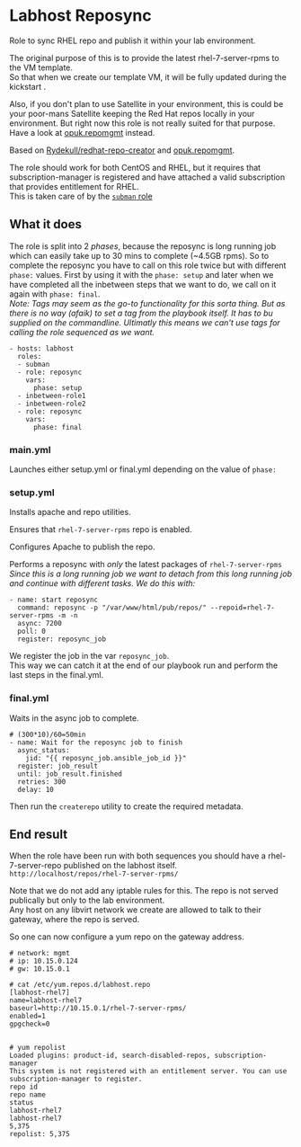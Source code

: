 Labhost Reposync
================

Role to sync RHEL repo and publish it within your lab environment.

The original purpose of this is to provide the latest rhel-7-server-rpms to the VM template.  
So that when we create our template VM, it will be fully updated during the kickstart <link to ks and row>.

Also, if you don't plan to use Satellite in your environment, this is could be your poor-mans Satellite keeping the Red Hat repos locally in your environment. But right now this role is not really suited for that purpose. Have a look at [opuk.repomgmt](https://gitlab.com/opuk/opuk.repomgmt) instead.

Based on [Rydekull/redhat-repo-creator](https://github.com/Rydekull/redhat-repo-creator) and [opuk.repomgmt](https://gitlab.com/opuk/opuk.repomgmt).

The role should work for both CentOS and RHEL, but it requires that subscription-manager is registered and have attached a valid subscription that provides entitlement for RHEL.  
This is taken care of by the [`subman` role](/roles/subman/)

What it does
------------
The role is split into 2 _phases_, because the reposync is long running job which can easily take up to 30 mins to complete (~4.5GB rpms). 
So to complete the reposync you have to call on this role twice but with different `phase:` values. 
First by using it with the `phase: setup` and later when we have completed all the inbetween steps that we want to do, we call on it again with  `phase: final`.  
_Note: Tags may seem as the go-to functionality for this sorta thing. But as there is no way (afaik) to set a tag from the playbook itself. It has to bu supplied on the commandline. Ultimatly this means we can't use tags for calling the role sequenced as we want._

```
- hosts: labhost
  roles:
  - subman
  - role: reposync
    vars:
      phase: setup
  - inbetween-role1 
  - inbetween-role2
  - role: reposync
    vars:
      phase: final
```

### main.yml 

Launches either setup.yml or final.yml depending on the value of `phase:`

### setup.yml

Installs apache and repo utilities. 

Ensures that `rhel-7-server-rpms` repo is enabled.  

Configures Apache to publish the repo.  

Performs a reposync with _only_ the latest packages of `rhel-7-server-rpms`  
_Since this is a long running job we want to detach from this long running job and continue with different tasks. 
We do this with:_
```
- name: start reposync
  command: reposync -p "/var/www/html/pub/repos/" --repoid=rhel-7-server-rpms -m -n
  async: 7200
  poll: 0
  register: reposync_job

```
We register the job in the var `reposync_job`.  
This way we can catch it at the end of our playbook run and perform the last steps in the final.yml.


### final.yml

Waits in the async job to complete.

```
# (300*10)/60=50min
- name: Wait for the reposync job to finish
  async_status: 
    jid: "{{ reposync_job.ansible_job_id }}"
  register: job_result
  until: job_result.finished
  retries: 300
  delay: 10 
```

Then run the `createrepo` utility to create the required metadata.

End result
----------

When the role have been run with both sequences you should have a rhel-7-server-repo published on the labhost itself.  
`http://localhost/repos/rhel-7-server-rpms/`

Note that we do not add any iptable rules for this.  The repo is not served publically but only to the lab environment.  
Any host on any libvirt network we create are allowed to talk to their gateway, where the repo is served.

So one can now configure a yum repo on the gateway address. 
```
# network: mgmt
# ip: 10.15.0.124
# gw: 10.15.0.1

# cat /etc/yum.repos.d/labhost.repo
[labhost-rhel7]
name=labhost-rhel7
baseurl=http://10.15.0.1/rhel-7-server-rpms/
enabled=1
gpgcheck=0


# yum repolist
Loaded plugins: product-id, search-disabled-repos, subscription-manager
This system is not registered with an entitlement server. You can use subscription-manager to register.
repo id                                                                                               repo name                                                                                              status
labhost-rhel7                                                                                         labhost-rhel7                                                                                          5,375
repolist: 5,375
```

